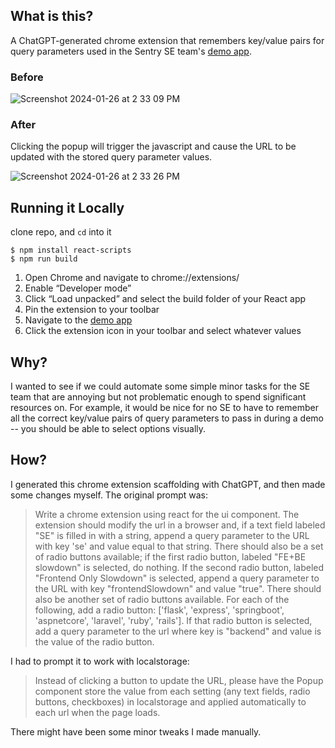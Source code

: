 ## What is this?

A ChatGPT-generated chrome extension that remembers key/value pairs for query parameters used in the Sentry SE team's [demo app](https://application-monitoring-react-dot-sales-engineering-sf.appspot.com/).

### Before
![Screenshot 2024-01-26 at 2 33 09 PM](https://github.com/cstavitsky/se-friend/assets/12092849/52929c42-009a-410f-8b59-2e1f95d43f7b)

### After
Clicking the popup will trigger the javascript and cause the URL to be updated with the stored query parameter values.

![Screenshot 2024-01-26 at 2 33 26 PM](https://github.com/cstavitsky/se-friend/assets/12092849/5c8ffdc8-3fe7-4f28-8986-ad201c48c06d)

## Running it Locally

clone repo, and `cd` into it

```
$ npm install react-scripts
$ npm run build
```

1. Open Chrome and navigate to chrome://extensions/
2. Enable “Developer mode”
3. Click “Load unpacked” and select the build folder of your React app
4. Pin the extension to your toolbar
5. Navigate to the [demo app](https://application-monitoring-react-dot-sales-engineering-sf.appspot.com/)
6. Click the extension icon in your toolbar and select whatever values

## Why?

I wanted to see if we could automate some simple minor tasks for the SE team that are annoying but not problematic enough to spend significant resources on. For example, it would be nice for no SE to have to remember all the correct key/value pairs of query parameters to pass in during a demo -- you should be able to select options visually.

## How?
I generated this chrome extension scaffolding with ChatGPT, and then made some changes myself. The original prompt was:

>Write a chrome extension using react for the ui component. The extension should modify the url in a browser and, if a text field labeled "SE" is filled in with a string,  append a query parameter to the URL with key 'se' and value equal to that string.
>There should also be a set of radio buttons available; if the first radio button, labeled "FE+BE slowdown" is selected, do nothing. If the second radio button, labeled "Frontend Only Slowdown" is selected, append a query parameter to the URL with key "frontendSlowdown" and value "true".
>There should also be another set of radio buttons available.  For each of the following, add a radio button: ['flask', 'express', 'springboot', 'aspnetcore', 'laravel', 'ruby', 'rails']. If that radio button is selected, add a query parameter to the url where key is "backend" and value is the value of the radio button.

I had to prompt it to work with localstorage:

>Instead of clicking a button to update the URL, please have the Popup component store the value from each setting (any text fields, radio buttons, checkboxes) in localstorage and applied automatically to each url when the page loads.

There might have been some minor tweaks I made manually.


